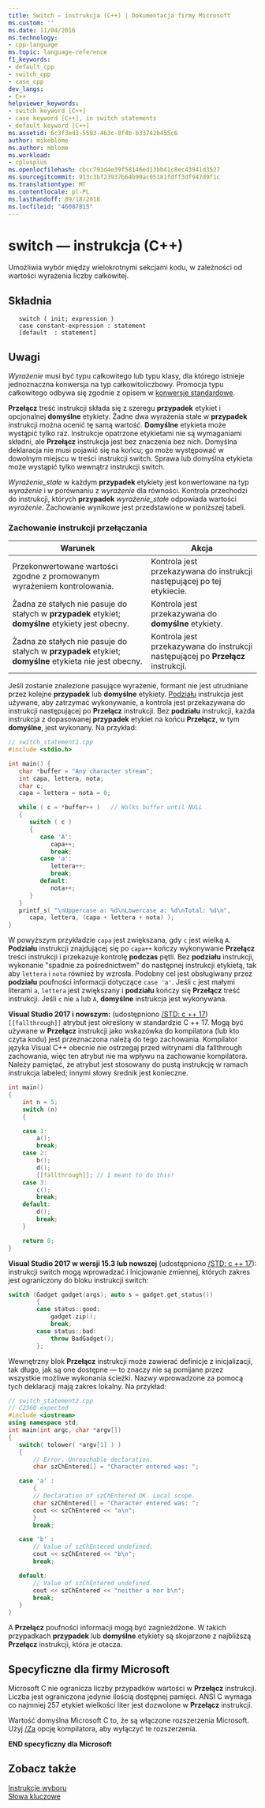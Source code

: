 ```yaml
---
title: Switch — instrukcja (C++) | Dokumentacja firmy Microsoft
ms.custom: ''
ms.date: 11/04/2016
ms.technology:
- cpp-language
ms.topic: language-reference
f1_keywords:
- default_cpp
- switch_cpp
- case_cpp
dev_langs:
- C++
helpviewer_keywords:
- switch keyword [C++]
- case keyword [C++], in switch statements
- default keyword [C++]
ms.assetid: 6c3f3ed3-5593-463c-8f4b-b33742b455c6
author: mikeblome
ms.author: mblome
ms.workload:
- cplusplus
ms.openlocfilehash: cbcc791d4e39f58146ed13bb41c8ec43941d3527
ms.sourcegitcommit: 913c3bf23937b64b90ac05181fdff3df947d9f1c
ms.translationtype: MT
ms.contentlocale: pl-PL
ms.lasthandoff: 09/18/2018
ms.locfileid: "46087815"
---
```

# <a name="switch-statement-c"></a>switch — instrukcja (C++)

Umożliwia wybór między wielokrotnymi sekcjami kodu, w zależności od wartości wyrażenia liczby całkowitej.

## <a name="syntax"></a>Składnia

```
   switch ( init; expression )
   case constant-expression : statement
   [default  : statement]
```

## <a name="remarks"></a>Uwagi

*Wyrażenie* musi być typu całkowitego lub typu klasy, dla którego istnieje jednoznaczna konwersja na typ całkowitoliczbowy. Promocja typu całkowitego odbywa się zgodnie z opisem w [konwersje standardowe](standard-conversions.md).

**Przełącz** treść instrukcji składa się z szeregu **przypadek** etykiet i opcjonalnej **domyślne** etykiety. Żadne dwa wyrażenia stałe w **przypadek** instrukcji można ocenić tę samą wartość. **Domyślne** etykieta może wystąpić tylko raz. Instrukcje opatrzone etykietami nie są wymaganiami składni, ale **Przełącz** instrukcja jest bez znaczenia bez nich.   Domyślna deklaracja nie musi pojawić się na końcu; go może występować w dowolnym miejscu w treści instrukcji switch. Sprawa lub domyślna etykieta może wystąpić tylko wewnątrz instrukcji switch.

*Wyrażenie_stałe* w każdym **przypadek** etykiety jest konwertowane na typ *wyrażenie* i w porównaniu z *wyrażenie* dla równości. Kontrola przechodzi do instrukcji, których **przypadek** *wyrażenie_stałe* odpowiada wartości *wyrażenie*. Zachowanie wynikowe jest przedstawione w poniższej tabeli.

### <a name="switch-statement-behavior"></a>Zachowanie instrukcji przełączania

|Warunek|Akcja|
|---------------|------------|
|Przekonwertowane wartości zgodne z promowanym wyrażeniem kontrolowania.|Kontrola jest przekazywana do instrukcji następującej po tej etykiecie.|
|Żadna ze stałych nie pasuje do stałych w **przypadek** etykiet; **domyślne** etykiety jest obecny.|Kontrola jest przekazywana do **domyślne** etykiety.|
|Żadna ze stałych nie pasuje do stałych w **przypadek** etykiet; **domyślne** etykieta nie jest obecny.|Kontrola jest przekazywana do instrukcji następującej po **Przełącz** instrukcji.|

Jeśli zostanie znalezione pasujące wyrażenie, formant nie jest utrudniane przez kolejne **przypadek** lub **domyślne** etykiety. [Podziału](../cpp/break-statement-cpp.md) instrukcja jest używane, aby zatrzymać wykonywanie, a kontrola jest przekazywana do instrukcji następującej po **Przełącz** instrukcji. Bez **podziału** instrukcji, każda instrukcja z dopasowanej **przypadek** etykiet na końcu **Przełącz**, w tym **domyślne**, jest wykonany. Na przykład:

```cpp
// switch_statement1.cpp
#include <stdio.h>

int main() {
   char *buffer = "Any character stream";
   int capa, lettera, nota;
   char c;
   capa = lettera = nota = 0;

   while ( c = *buffer++ )   // Walks buffer until NULL
   {
      switch ( c )
      {
         case 'A':
            capa++;
            break;
         case 'a':
            lettera++;
            break;
         default:
            nota++;
      }
   }
   printf_s( "\nUppercase a: %d\nLowercase a: %d\nTotal: %d\n",
      capa, lettera, (capa + lettera + nota) );
}
```

W powyższym przykładzie `capa` jest zwiększana, gdy `c` jest wielką `A`. **Podziału** instrukcji znajdującej się po `capa++` kończy wykonywanie **Przełącz** treści instrukcji i przekazuje kontrolę **podczas** pętli. Bez **podziału** instrukcji, wykonanie "spadnie za pośrednictwem" do następnej instrukcji etykietą, tak aby `lettera` i `nota` również by wzrosła. Podobny cel jest obsługiwany przez **podziału** poufności informacji dotyczące `case 'a'`. Jeśli `c` jest małymi literami `a`, `lettera` jest zwiększany i **podziału** kończy się **Przełącz** treść instrukcji. Jeśli `c` nie `a` lub `A`, **domyślne** instrukcja jest wykonywana.

**Visual Studio 2017 i nowszym:** (udostępniono [/STD: c ++ 17](../build/reference/std-specify-language-standard-version.md)) `[[fallthrough]]` atrybut jest określony w standardzie C ++ 17. Mogą być używane w **Przełącz** instrukcji jako wskazówka do kompilatora (lub kto czyta kodu) jest przeznaczona należą do tego zachowania. Kompilator języka Visual C++ obecnie nie ostrzegaj przed witrynami dla fallthrough zachowania, więc ten atrybut nie ma wpływu na zachowanie kompilatora. Należy pamiętać, że atrybut jest stosowany do pustą instrukcję w ramach instrukcja labeled; innymi słowy średnik jest konieczne.

```cpp
int main()
{
    int n = 5;
    switch (n)
    {

    case 1:
        a();
        break;
    case 2:
        b();
        d();
        [[fallthrough]]; // I meant to do this!
    case 3:
        c();
        break;
    default:
        d();
        break;
    }

    return 0;
}
```

**Visual Studio 2017 w wersji 15.3 lub nowszej** (udostępniono [/STD: c ++ 17](../build/reference/std-specify-language-standard-version.md)): instrukcji switch mogą wprowadzać i Inicjowanie zmiennej, których zakres jest ograniczony do bloku instrukcji switch:

```cpp
switch (Gadget gadget(args); auto s = gadget.get_status())
        {
        case status::good:
            gadget.zip();
            break;
        case status::bad:
            throw BadGadget();
        };
```

Wewnętrzny blok **Przełącz** instrukcji może zawierać definicje z inicjalizacji, tak długo, jak są one dostępne — to znaczy nie są pomijane przez wszystkie możliwe wykonania ścieżki. Nazwy wprowadzone za pomocą tych deklaracji mają zakres lokalny. Na przykład:

```cpp
// switch_statement2.cpp
// C2360 expected
#include <iostream>
using namespace std;
int main(int argc, char *argv[])
{
   switch( tolower( *argv[1] ) )
   {
       // Error. Unreachable declaration.
       char szChEntered[] = "Character entered was: ";

   case 'a' :
       {
       // Declaration of szChEntered OK. Local scope.
       char szChEntered[] = "Character entered was: ";
       cout << szChEntered << "a\n";
       }
       break;

   case 'b' :
       // Value of szChEntered undefined.
       cout << szChEntered << "b\n";
       break;

   default:
       // Value of szChEntered undefined.
       cout << szChEntered << "neither a nor b\n";
       break;
   }
}
```

A **Przełącz** poufności informacji mogą być zagnieżdżone. W takich przypadkach **przypadek** lub **domyślne** etykiety są skojarzone z najbliższą **Przełącz** instrukcji, która je otacza.

## <a name="microsoft-specific"></a>Specyficzne dla firmy Microsoft

Microsoft C nie ogranicza liczby przypadków wartości w **Przełącz** instrukcji. Liczba jest ograniczona jedynie ilością dostępnej pamięci. ANSI C wymaga co najmniej 257 etykiet wielkości liter jest dozwolone w **Przełącz** instrukcji.

Wartość domyślna Microsoft C to, że są włączone rozszerzenia Microsoft. Użyj [/Za](../build/reference/za-ze-disable-language-extensions.md) opcję kompilatora, aby wyłączyć te rozszerzenia.

**END specyficzny dla Microsoft**

## <a name="see-also"></a>Zobacz także

[Instrukcje wyboru](../cpp/selection-statements-cpp.md)<br/>
[Słowa kluczowe](../cpp/keywords-cpp.md)
